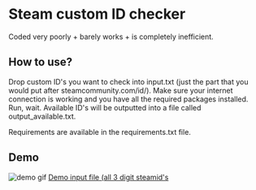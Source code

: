 # Steam custom ID checker
Coded very poorly + barely works + is completely inefficient.

## How to use?
Drop custom ID's you want to check into input.txt (just the part that you would put after steamcommunity.com/id/). Make sure your internet connection is working and you have all the required packages installed. Run, wait. Available ID's will be outputted into a file called output_available.txt.

Requirements are available in the requirements.txt file.

## Demo
![demo gif](https://pays.host/uploads/5c770fa6-17bd-4049-b240-71a781d703fb/QWTQyQAs.gif)
[Demo input file (all 3 digit steamid's](https://gist.github.com/lukizel/3e500870b60c4ace9cf80297b742b3c6)
